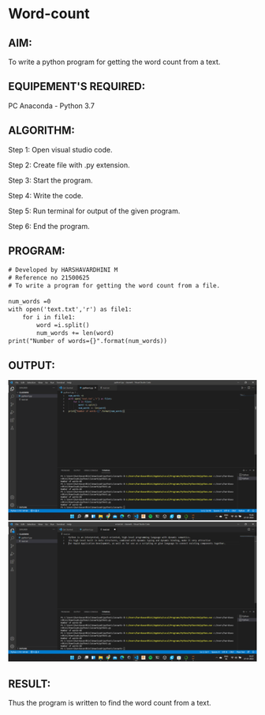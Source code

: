# Word-count
## AIM:
To write a python program for getting the word count from a text.
## EQUIPEMENT'S REQUIRED: 
PC
Anaconda - Python 3.7

## ALGORITHM: 
Step 1: Open visual studio code.

Step 2: Create file with .py extension.

Step 3: Start the program.

Step 4: Write the code.

Step 5: Run terminal for output of the given program.

Step 6: End the program.

## PROGRAM:
```
# Developed by HARSHAVARDHINI M
# Reference no 21500625
# To write a program for getting the word count from a file.

num_words =0
with open('text.txt','r') as file1:
    for i in file1:
        word =i.split()
        num_words += len(word)
print("Number of words={}".format(num_words))
```

## OUTPUT:

![dov](./sss.png)
![doc](ss.png)


## RESULT:
Thus the program is written to find the word count from a text.
